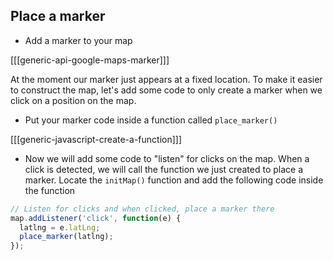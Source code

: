 ## Place a marker

+ Add a marker to your map

[[[generic-api-google-maps-marker]]]

At the moment our marker just appears at a fixed location. To make it easier to construct the map, let's add some code to only create a marker when we click on a position on the map.

+ Put your marker code inside a function called `place_marker()`

[[[generic-javascript-create-a-function]]]

+ Now we will add some code to "listen" for clicks on the map. When a click is detected, we will call the function we just created to place a marker. Locate the `initMap()` function and add the following code inside the function

```javascript
// Listen for clicks and when clicked, place a marker there
map.addListener('click', function(e) {
  latlng = e.latLng;
  place_marker(latlng);
});
```
